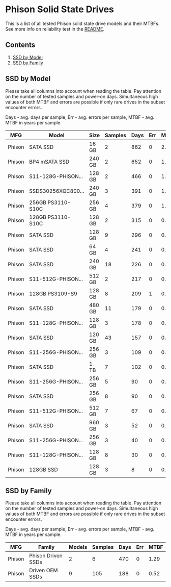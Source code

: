 Phison Solid State Drives
=========================

This is a list of all tested Phison solid state drive models and their MTBFs. See
more info on reliability test in the [README](https://github.com/linuxhw/SMART).

Contents
--------

1. [ SSD by Model  ](#ssd-by-model)
2. [ SSD by Family ](#ssd-by-family)

SSD by Model
------------

Please take all columns into account when reading the table. Pay attention on the
number of tested samples and power-on days. Simultaneous high values of both MTBF
and errors are possible if only rare drives in the subset encounter errors.

Days - avg. days per sample,
Err  - avg. errors per sample,
MTBF - avg. MTBF in years per sample.

| MFG       | Model              | Size   | Samples | Days  | Err   | MTBF |
|-----------|--------------------|--------|---------|-------|-------|------|
| Phison    | SATA SSD           | 16 GB  | 2       | 862   | 0     | 2.36   |
| Phison    | BP4 mSATA SSD      | 240 GB | 2       | 652   | 0     | 1.79   |
| Phison    | S11-128G-PHISON... | 128 GB | 2       | 466   | 0     | 1.28   |
| Phison    | SSDS30256XQC800... | 240 GB | 3       | 391   | 0     | 1.07   |
| Phison    | 256GB PS3110-S10C  | 256 GB | 4       | 379   | 0     | 1.04   |
| Phison    | 128GB PS3110-S10C  | 128 GB | 2       | 315   | 0     | 0.86   |
| Phison    | SATA SSD           | 128 GB | 9       | 296   | 0     | 0.81   |
| Phison    | SATA SSD           | 64 GB  | 4       | 241   | 0     | 0.66   |
| Phison    | SATA SSD           | 240 GB | 18      | 226   | 0     | 0.62   |
| Phison    | S11-512G-PHISON... | 512 GB | 2       | 217   | 0     | 0.59   |
| Phison    | 128GB PS3109-S9    | 128 GB | 8       | 209   | 1     | 0.55   |
| Phison    | SATA SSD           | 480 GB | 11      | 179   | 0     | 0.49   |
| Phison    | S11-128G-PHISON... | 128 GB | 3       | 178   | 0     | 0.49   |
| Phison    | SATA SSD           | 120 GB | 43      | 157   | 0     | 0.43   |
| Phison    | S11-256G-PHISON... | 256 GB | 3       | 109   | 0     | 0.30   |
| Phison    | SATA SSD           | 1 TB   | 7       | 102   | 0     | 0.28   |
| Phison    | S11-256G-PHISON... | 256 GB | 5       | 90    | 0     | 0.25   |
| Phison    | SATA SSD           | 256 GB | 8       | 90    | 0     | 0.25   |
| Phison    | S11-512G-PHISON... | 512 GB | 7       | 67    | 0     | 0.19   |
| Phison    | SATA SSD           | 960 GB | 3       | 52    | 0     | 0.14   |
| Phison    | S11-256G-PHISON... | 256 GB | 3       | 40    | 0     | 0.11   |
| Phison    | S11-128G-PHISON... | 128 GB | 8       | 30    | 0     | 0.08   |
| Phison    | 128GB SSD          | 128 GB | 3       | 8     | 0     | 0.02   |

SSD by Family
-------------

Please take all columns into account when reading the table. Pay attention on the
number of tested samples and power-on days. Simultaneous high values of both MTBF
and errors are possible if only rare drives in the subset encounter errors.

Days - avg. days per sample,
Err  - avg. errors per sample,
MTBF - avg. MTBF in years per sample.

| MFG       | Family                 | Models | Samples | Days  | Err   | MTBF |
|-----------|------------------------|--------|---------|-------|-------|------|
| Phison    | Phison Driven SSDs     | 2      | 6       | 470   | 0     | 1.29   |
| Phison    | Driven OEM SSDs        | 9      | 105     | 188   | 0     | 0.52   |
